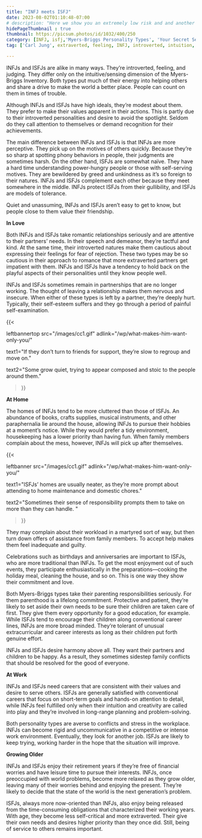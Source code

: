 ```yaml
---
title: "INFJ meets ISFJ"
date: 2023-08-02T01:10:48-07:00
# description: "Here we show you an extremely low risk and and another medium risk approach to earn passive income "
hidePageThumbnail : true 
thumbnail: https://picsum.photos/id/1032/400/250
category: [INFJ, isfj,'Myers-Briggs Personality Types', 'Your Secret Self']
tag: ['Carl Jung', extraverted, feeling, INFJ, introverted, intuition, intuitive, ISFJ, judging, love, MBTI, Myers-Briggs, 'personality tests', preferences, romance]

---
```


INFJs and ISFJs are alike in many ways. They’re introverted, feeling, and judging. They differ only on the intuitive/sensing dimension of the Myers-Briggs Inventory. Both types put much of their energy into helping others and share a drive to make the world a better place. People can count on them in times of trouble.

Although INFJs and ISFJs have high ideals, they’re modest about them. They prefer to make their values apparent in their actions. This is partly due to their introverted personalities and desire to avoid the spotlight. Seldom do they call attention to themselves or demand recognition for their achievements.

The main difference between INFJs and ISFJs is that INFJs are more perceptive. They pick up on the motives of others quickly. Because they’re so sharp at spotting phony behaviors in people, their judgments are sometimes harsh. On the other hand, ISFJs are somewhat naïve. They have a hard time understanding power-hungry people or those with self-serving motives. They are bewildered by greed and unkindness as it’s so foreign to their natures. INFJs and ISFJs complement each other because they meet somewhere in the middle. INFJs protect ISFJs from their gullibility, and ISFJs are models of tolerance.

Quiet and unassuming, INFJs and ISFJs aren’t easy to get to know, but people close to them value their friendship.

**In Love**

Both INFJs and ISFJs take romantic relationships seriously and are attentive to their partners’ needs. In their speech and demeanor, they’re tactful and kind. At the same time, their introverted natures make them cautious about expressing their feelings for fear of rejection. These two types may be so cautious in their approach to romance that more extraverted partners get impatient with them. INFJs and ISFJs have a tendency to hold back on the playful aspects of their personalities until they know people well.

INFJs and ISFJs sometimes remain in partnerships that are no longer working. The thought of leaving a relationship makes them nervous and insecure. When either of these types is left by a partner, they’re deeply hurt. Typically, their self-esteem suffers and they go through a period of painful self-examination.  

{{< 

leftbannertop src="/images/cc1.gif" adlink="/wp/what-makes-him-want-only-you/"  

text1="If they don’t turn to friends for support, they’re slow to regroup and move on." 

text2="Some grow quiet, trying to appear composed and stoic to the people around them."

>}}

**At Home**

The homes of INFJs tend to be more cluttered than those of ISFJs. An abundance of books, crafts supplies, musical instruments, and other paraphernalia lie around the house, allowing INFJs to pursue their hobbies at a moment’s notice. While they would prefer a tidy environment, housekeeping has a lower priority than having fun. When family members complain about the mess, however, INFJs will pick up after themselves.


{{< 

leftbanner src="/images/cc1.gif" adlink="/wp/what-makes-him-want-only-you/"  

text1="ISFJs’ homes are usually neater, as they’re more prompt about attending to home maintenance and domestic chores." 

text2="Sometimes their sense of responsibility prompts them to take on more than they can handle. "

>}}

They may complain about their workload in a martyred sort of way, but then turn down offers of assistance from family members. To accept help makes them feel inadequate and guilty.

Celebrations such as birthdays and anniversaries are important to ISFJs, who are more traditional than INFJs. To get the most enjoyment out of such events, they participate enthusiastically in the preparations—cooking the holiday meal, cleaning the house, and so on. This is one way they show their commitment and love.

Both Myers-Briggs types take their parenting responsibilities seriously. For them parenthood is a lifelong commitment. Protective and patient, they’re likely to set aside their own needs to be sure their children are taken care of first. They give them every opportunity for a good education, for example. While ISFJs tend to encourage their children along conventional career lines, INFJs are more broad minded. They’re tolerant of unusual extracurricular and career interests as long as their children put forth genuine effort.

INFJs and ISFJs desire harmony above all. They want their partners and children to be happy. As a result, they sometimes sidestep family conflicts that should be resolved for the good of everyone.

**At Work**

INFJs and ISFJs need careers that are consistent with their values and desire to serve others. ISFJs are generally satisfied with conventional careers that focus on short-term goals and hands-on attention to detail, while INFJs feel fulfilled only when their intuition and creativity are called into play and they’re involved in long-range planning and problem-solving.

Both personality types are averse to conflicts and stress in the workplace. INFJs can become rigid and uncommunicative in a competitive or intense work environment. Eventually, they look for another job. ISFJs are likely to keep trying, working harder in the hope that the situation will improve.

**Growing Older**

INFJs and ISFJs enjoy their retirement years if they’re free of financial worries and have leisure time to pursue their interests. INFJs, once preoccupied with world problems, become more relaxed as they grow older, leaving many of their worries behind and enjoying the present. They’re likely to decide that the state of the world is the next generation’s problem.

ISFJs, always more now-oriented than INFJs, also enjoy being released from the time-consuming obligations that characterized their working years. With age, they become less self-critical and more extraverted. Their give their own needs and desires higher priority than they once did. Still, being of service to others remains important.

